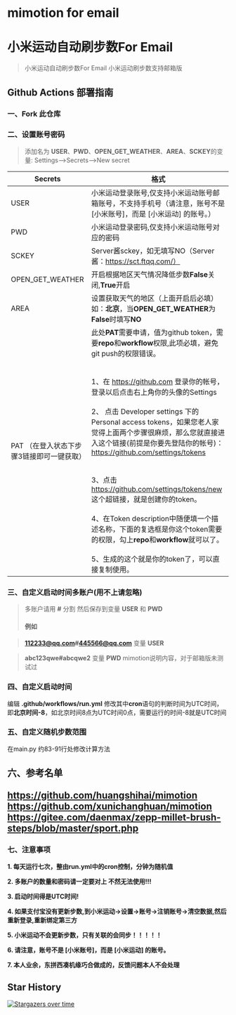 # mimotion for email


# 小米运动自动刷步数For Email

> 小米运动自动刷步数For Email
> 小米运动刷步数支持邮箱版

## Github Actions 部署指南

### 一、Fork 此仓库

### 二、设置账号密码
> 添加名为  **USER**、**PWD**、**OPEN_GET_WEATHER**、**AREA**、**SCKEY**的变量: Settings-->Secrets-->New secret  

| Secrets |  格式  |
| -------- | ----- |
| USER |   小米运动登录账号,仅支持小米运动账号邮箱账号，不支持手机号（请注意，账号不是 [小米账号]，而是 [小米运动] 的账号。）|
| PWD |   小米运动登录密码,仅支持小米运动账号对应的密码|
|SCKEY|Server酱sckey，如无填写NO（Server酱：https://sct.ftqq.com/）|
| OPEN_GET_WEATHER|   开启根据地区天气情况降低步数**False**关闭,**True**开启|
| AREA |   设置获取天气的地区（上面开启后必填）如：**北京**，当**OPEN_GET_WEATHER**为**False**时填写**NO**|
| PAT （在登入状态下步骤3链接即可一键获取）|此处**PAT**需要申请，值为github token，需要**repo**和**workflow**权限,此项必填，避免git push的权限错误。<br><br><br>1、在 https://github.com 登录你的帐号，登录以后点击右上角你的头像的Settings<br><br>2、 点击 Developer settings 下的 Personal access tokens，如果您老人家觉得上面两个步骤很麻烦，那么您就直接进入这个链接(前提是你要先登陆你的帐号)：https://github.com/settings/tokens<br><br><br>3、点击 https://github.com/settings/tokens/new 这个超链接，就是创建你的token。<br><br>4、在Token description中随便填一个描述名称，下面的复选框是你这个token需要的权限，勾上**repo**和**workflow**就可以了。<br><br>5、生成的这个就是你的token了，可以直接复制使用。|<br>


### 三、自定义启动时间多账户(用不上请忽略)

>多账户请用 **#** 分割 然后保存到变量 **USER** 和 **PWD**
>
>#### 例如

>**112233@qq.com#445566@qq.com** 变量 **USER**

>**abc123qwe#abcqwe2** 变量 **PWD**
>mimotion说明内容，对于邮箱版未测试过

### 四、自定义启动时间

编辑 **.github/workflows/run.yml**
修改其中**cron**语句的判断时间为UTC时间，即**北京时间-8**，如北京时间8点为UTC时间0点，需要运行的时间-8就是UTC时间

### 五、自定义随机步数范围

在main.py 约83-91行处修改计算方法


## 六、参考名单<br><br>https://github.com/huangshihai/mimotion<br>https://github.com/xunichanghuan/mimotion<br>https://gitee.com/daenmax/zepp-millet-brush-steps/blob/master/sport.php



### 七、注意事项

**1. 每天运行七次，整由run.yml中的cron控制，分钟为随机值**

**2. 多账户的数量和密码请一定要对上 不然无法使用!!!**

**3. 启动时间得是UTC时间!**

**4. 如果支付宝没有更新步数,到小米运动->设置->账号->注销账号->清空数据,然后重新登录,重新绑定第三方**

**5. 小米运动不会更新步数，只有关联的会同步！！！！！**

**6. 请注意，账号不是 [小米账号]，而是 [小米运动] 的账号。**

**7. 本人业余，东拼西凑机缘巧合做成的，反馈问题本人不会处理**


## Star History

[![Stargazers over time](https://starchart.cc/wearehere8/mimotion-for-email.svg)](https://starchart.cc/wearehere8/mimotion-for-email)

